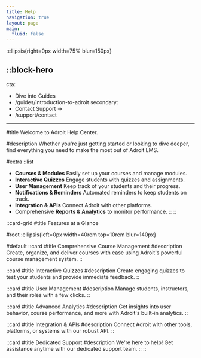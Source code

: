 ```yaml
---
title: Help
navigation: true
layout: page
main:
  fluid: false
---
```


:ellipsis{right=0px width=75% blur=150px}

::block-hero
---
cta:
  - Dive into Guides
  - /guides/introduction-to-adroit
secondary:
  - Contact Support →
  - /support/contact
---

#title
Welcome to Adroit Help Center.

#description
Whether you're just getting started or looking to dive deeper, find everything you need to make the most out of Adroit LMS.

#extra
  ::list
  - **Courses & Modules** Easily set up your courses and manage modules.
  - **Interactive Quizzes** Engage students with quizzes and assignments.
  - **User Management** Keep track of your students and their progress.
  - **Notifications & Reminders** Automated reminders to keep students on track.
  - **Integration & APIs** Connect Adroit with other platforms.
  - Comprehensive **Reports & Analytics** to monitor performance.
  ::
::

::card-grid
#title
Features at a Glance

#root
:ellipsis{left=0px width=40rem top=10rem blur=140px}

#default
  ::card
  #title
  Comprehensive Course Management
  #description
  Create, organize, and deliver courses with ease using Adroit's powerful course management system.
  ::

  ::card
  #title
  Interactive Quizzes
  #description
  Create engaging quizzes to test your students and provide immediate feedback.
  ::

  ::card
  #title
  User Management
  #description
  Manage students, instructors, and their roles with a few clicks.
  ::

  ::card
  #title
  Advanced Analytics
  #description
  Get insights into user behavior, course performance, and more with Adroit's built-in analytics.
  ::

  ::card
  #title
  Integration & APIs
  #description
  Connect Adroit with other tools, platforms, or systems with our robust API.
  ::

  ::card
  #title
  Dedicated Support
  #description
  We're here to help! Get assistance anytime with our dedicated support team.
  ::
::

